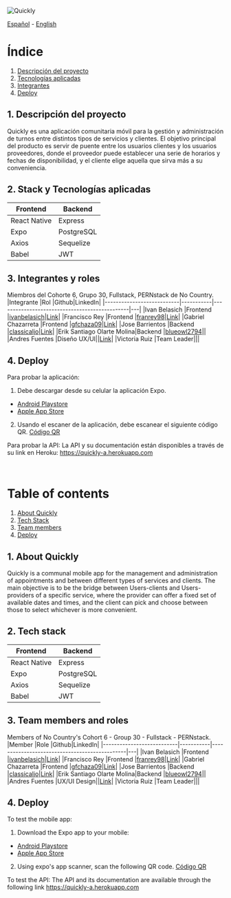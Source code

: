 ![Quickly](https://user-images.githubusercontent.com/55909151/187343534-14854e8f-98c4-4764-8ff4-97f3ac68dfc3.png)

[Español](#ES) - [English](#EN)

<a name="ES"></a>
# Índice 
1. [Descripción del proyecto](#descripcion)
2. [Tecnologías aplicadas](#tecnologias)
3. [Integrantes](#integrantes)
4. [Deploy](#deploy-es)

<a name="descripcion"></a>
## 1. Descripción del proyecto 
Quickly es una aplicación comunitaria móvil para la gestión y administración de turnos entre distintos tipos de servicios y clientes. El objetivo principal del producto es servir de puente entre los usuarios clientes y los usuarios proveedores, donde el proveedor puede establecer una serie de horarios y fechas de disponibilidad, y el cliente elige aquella que sirva más a su conveniencia.

<a name="tecnologias"></a>
## 2. Stack y Tecnologías aplicadas
|Frontend       |Backend        |
|---------------|---------------|
| React Native  |Express        |
| Expo          |PostgreSQL     |
| Axios         |Sequelize      |
| Babel         |JWT            |

<a name="integrantes"></a>
## 3. Integrantes y roles
Miembros del Cohorte 6, Grupo 30, Fullstack, PERNstack de No Country.
|Integrante                 |Rol        |Github|LinkedIn|
|---------------------------|-----------|-----------------------------------------------|---|
|Ivan Belasich              |Frontend   |[ivanbelasich](https://github.com/ivanbelasich)|[Link](https://www.linkedin.com/in/ivanbelasich/)|
|Francisco Rey              |Frontend   |[franrey98](https://github.com/franrey98)|[Link](https://www.linkedin.com/in/francisco-rey-71060419a/)|
|Gabriel Chazarreta         |Frontend   |[gfchaza09](https://github.com/gfchaza09)|[Link](https://www.linkedin.com/in/gabriel-chazarreta/)|
|Jose Barrientos            |Backend    |[classicaljo](https://github.com/classicaljo)|[Link](https://www.linkedin.com/in/classicaljo/)|
|Erik Santiago Olarte Molina|Backend    |[blueowl2794](https://github.com/blueowl2794)||
|Andres Fuentes             |Diseño UX/UI||[Link](https://www.linkedin.com/in/eafuentes/)|
|Victoria Ruiz              |Team Leader|||


<a name="deploy-es"></a>
## 4. Deploy
Para probar la aplicación:
1. Debe descargar desde su celular la aplicación Expo. 
- [Android Playstore](https://play.google.com/store/apps/details?id=host.exp.exponent)
- [Apple App Store](https://apps.apple.com/es/app/expo-go/id982107779)
2. Usando el escaner de la aplicación, debe escanear el siguiente código QR. [Código QR]()

Para probar la API:
La API y su documentación están disponibles a través de su link en Heroku: https://quickly-a.herokuapp.com 

&nbsp;
&nbsp;

<a name="EN"></a>
# Table of contents
1. [About Quickly](#description)
2. [Tech Stack](#stack)
3. [Team members](#members)
4. [Deploy](#deploy-en)

<a name="description"></a>
## 1. About Quickly 
Quickly is a communal mobile app for the management and administration of appointments and between different types of services and clients. The main objective is to be the bridge between Users-clients and Users-providers of a specific service, where the provider can offer a fixed set of available dates and times, and the client can pick and choose between those to select whichever is more convenient.

<a name="stack"></a>
## 2. Tech stack 
|Frontend       |Backend        |
|---------------|---------------|
| React Native  |Express        |
| Expo          |PostgreSQL     |
| Axios         |Sequelize      |
| Babel         |JWT            |

<a name="members"></a>
## 3. Team members and roles 
Members of No Country's Cohort 6 - Group 30 - Fullstack - PERNstack.
|Member                 |Role        |Github|LinkedIn|
|---------------------------|-----------|-----------------------------------------------|---|
|Ivan Belasich              |Frontend   |[ivanbelasich](https://github.com/ivanbelasich)|[Link](https://www.linkedin.com/in/ivanbelasich/)|
|Francisco Rey              |Frontend   |[franrey98](https://github.com/franrey98)|[Link](https://www.linkedin.com/in/francisco-rey-71060419a/)|
|Gabriel Chazarreta         |Frontend   |[gfchaza09](https://github.com/gfchaza09)|[Link](https://www.linkedin.com/in/gabriel-chazarreta/)|
|Jose Barrientos            |Backend    |[classicaljo](https://github.com/classicaljo)|[Link](https://www.linkedin.com/in/classicaljo/)|
|Erik Santiago Olarte Molina|Backend    |[blueowl2794](https://github.com/blueowl2794)||
|Andres Fuentes             |UX/UI Design||[Link](https://www.linkedin.com/in/eafuentes/)|
|Victoria Ruiz              |Team Leader|||


<a name="deploy-en"></a>
## 4. Deploy 
To test the mobile app:
1. Download the Expo app to your mobile:
- [Android Playstore](https://play.google.com/store/apps/details?id=host.exp.exponent)
- [Apple App Store](https://apps.apple.com/es/app/expo-go/id982107779)
2. Using expo's app scanner, scan the following QR code. [Código QR]()

To test the API:
The API and its documentation are available through the following link https://quickly-a.herokuapp.com 

